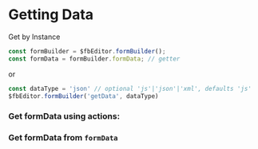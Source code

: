 # Getting Data

Get by Instance
```javascript
const formBuilder = $fbEditor.formBuilder();
const formData = formBuilder.formData; // getter
```
or
```javascript
const dataType = 'json' // optional 'js'|'json'|'xml', defaults 'js'
$fbEditor.formBuilder('getData', dataType)
```

### Get formData using actions:
<p data-height="580" data-theme-id="22927" data-slug-hash="zwrddy" data-default-tab="js,result" data-user="sudharshan" data-embed-version="2" class="codepen"></p>

### Get formData from `formData`
<p data-height="580" data-theme-id="22927" data-slug-hash="bpRowv" data-default-tab="js,result" data-user="sudharshan" data-embed-version="2" class="codepen"></p>
